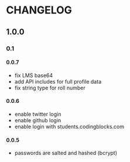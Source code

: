# CHANGELOG

## 1.0.0

### 0.1

#### 0.0.7
 - fix LMS base64
 - add API includes for full profile data
 - fix string type for roll number

#### 0.0.6
 - enable twitter login
 - enable github login
 - enable login with students.codingblocks.com

#### 0.0.5
 - passwords are salted and hashed (bcrypt)